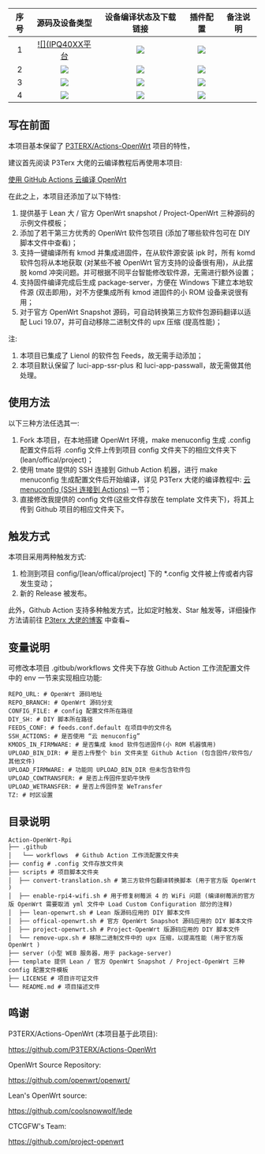 |    序号   |     源码及设备类型     |   设备编译状态及下载链接 |   插件配置   | 备注说明   |
| :-----------------: | :-------------: |:-----------------: | :-----------------: |  :-----------------: | 
| 1 |        [![](IPQ40XX平台](https://github.com/cyh92/Action-OpenWrt-Plus/blob/master/.github/workflows/build-ipq40xx-generic.yml)         |[![](https://github.com/IvanSolis1989/OpenWrt-DIY/workflows/Build%20G-Dock%20OpenWrt/badge.svg)](https://github.com/cyh92/Action-OpenWrt-Plus/actions/workflows/build-ipq40xx-generic.yml) |[![](https://img.shields.io/badge/编译-配置-orange.svg)](https://github.com/IvanSolis1989/OpenWrt-DIY/blob/main/config/Qualcomm/Qualcomm-extra.config)  | | 
| 2|     [![](https://img.shields.io/badge/OpenWrt-网件_R7800-FFFFFF.svg)](https://github.com/IvanSolis1989/OpenWrt-DIY/blob/main/.github/workflows/R7800.yml)   | [![](https://github.com/IvanSolis1989/OpenWrt-DIY/workflows/Build%20Netgear%20R7800%20OpenWrt/badge.svg)](https://github.com/IvanSolis1989/OpenWrt-DIY/actions/workflows/R7800.yml) |[![](https://img.shields.io/badge/编译-配置-orange.svg)](https://github.com/IvanSolis1989/OpenWrt-DIY/blob/main/config/Qualcomm/Qualcomm-mini-extra.config) |   | 
| 3|     [![](https://img.shields.io/badge/OpenWrt-星际宝盒_CM520-FFFFFF.svg)](https://github.com/IvanSolis1989/OpenWrt-DIY/blob/main/.github/workflows/CM520.yml)   | [![](https://github.com/IvanSolis1989/OpenWrt-DIY/workflows/Build%20MobiPromo%20CM520%20OpenWrt/badge.svg)](https://github.com/IvanSolis1989/OpenWrt-DIY/actions/workflows/CM520.yml) |[![](https://img.shields.io/badge/编译-配置-orange.svg)](https://github.com/IvanSolis1989/OpenWrt-DIY/blob/main/config/Qualcomm/Qualcomm-extra.config) |   |
| 4 |        [![](https://img.shields.io/badge/OpenWrt-斐讯_K2T-FFFFFF.svg)](https://github.com/IvanSolis1989/OpenWrt-DIY/blob/main/.github/workflows/K2T.yml)           | [![](https://github.com/IvanSolis1989/OpenWrt-DIY/workflows/Build%20PHICOMM%20K2T%20OpenWrt/badge.svg)](https://github.com/IvanSolis1989/OpenWrt-DIY/actions/workflows/K2T.yml)|[![](https://img.shields.io/badge/编译-配置-orange.svg)](https://github.com/IvanSolis1989/OpenWrt-DIY/blob/main/config/Qualcomm/Qualcomm-mini-extra.config) | |

## 写在前面

本项目基本保留了 [P3TERX/Actions-OpenWrt](https://github.com/P3TERX/Actions-OpenWrt) 项目的特性，

建议首先阅读 P3Terx 大佬的云编译教程后再使用本项目:

[使用 GitHub Actions 云编译 OpenWrt](https://p3terx.com/archives/build-openwrt-with-github-actions.html)

在此之上，本项目还添加了以下特性:

1. 提供基于 Lean 大 / 官方 OpenWrt snapshot / Project-OpenWrt 三种源码的示例文件模板；
2. 添加了若干第三方优秀的 OpenWrt 软件包项目 (添加了哪些软件包可在 DIY 脚本文件中查看)；
3. 支持一键编译所有 kmod 并集成进固件，在从软件源安装 ipk 时，所有 komd 软件包将从本地获取 (对某些不被 OpenWrt 官方支持的设备很有用)，从此摆脱 komd 冲突问题。并可根据不同平台智能修改软件源，无需进行额外设置；
4. 支持固件编译完成后生成 package-server，方便在 Windows 下建立本地软件源 (双击即用)，对不方便集成所有 kmod 进固件的小 ROM 设备来说很有用；
5. 对于官方 OpenWrt Snapshot 源码，可自动转换第三方软件包源码翻译以适配 Luci 19.07，并可自动移除二进制文件的 upx 压缩 (提高性能)；

注:

1. 本项目已集成了 Lienol 的软件包 Feeds，故无需手动添加；
2. 本项目默认保留了 luci-app-ssr-plus 和 luci-app-passwall，故无需做其他处理。

## 使用方法

以下三种方法任选其一:

1. Fork 本项目，在本地搭建 OpenWrt 环境，make menuconfig 生成 .config 配置文件后将 .config 文件上传到项目 config 文件夹下的相应文件夹下(lean/offical/project)；
2. 使用 tmate 提供的 SSH 连接到 Github Action 机器，进行 make menuconfig 生成配置文件后开始编译，详见 P3Terx 大佬的编译教程中: [云 menuconfig (SSH 连接到 Actions)](https://p3terx.com/archives/build-openwrt-with-github-actions.html#toc_20) 一节；
3. 直接修改我提供的 config 文件(这些文件存放在 template 文件夹下)，将其上传到 Github 项目的相应文件夹下。

## 触发方式

本项目采用两种触发方式:

1. 检测到项目 config/[lean/offical/project] 下的 *.config 文件被上传或者内容发生变动；
2. 新的 Release 被发布。

此外，Github Action 支持多种触发方式，比如定时触发、Star 触发等，详细操作方法请前往 [P3terx 大佬的博客](https://p3terx.com/archives/build-openwrt-with-github-actions.html) 中查看~

## 变量说明

可修改本项目 .gitbub/workflows 文件夹下存放 Github Action 工作流配置文件中的 env 一节来实现相应功能:

```
REPO_URL: # OpenWrt 源码地址
REPO_BRANCH: # OpenWrt 源码分支
CONFIG_FILE: # config 配置文件所在路径
DIY_SH: # DIY 脚本所在路径
FEEDS_CONF: # feeds.conf.default 在项目中的文件名
SSH_ACTIONS: # 是否使用 “云 menuconfig”
KMODS_IN_FIRMWARE: # 是否集成 kmod 软件包进固件(小 ROM 机器慎用)
UPLOAD_BIN_DIR: # 是否上传整个 bin 文件夹至 Github Action (包含固件/软件包/其他文件)
UPLOAD_FIRMWARE: # 功能同 UPLOAD_BIN_DIR 但未包含软件包
UPLOAD_COWTRANSFER: # 是否上传固件至奶牛快传
UPLOAD_WETRANSFER: # 是否上传固件至 WeTransfer
TZ: # 时区设置
```

## 目录说明


```
Action-OpenWrt-Rpi
├── .github
│   └── workflows  # Github Action 工作流配置文件夹
├── config # .config 文件存放文件夹
├── scripts # 项目脚本文件夹
│  ├── convert-translation.sh # 第三方软件包翻译转换脚本 (用于官方版 OpenWrt )
│  ├── enable-rpi4-wifi.sh # 用于修复树莓派 4 的 WiFi 问题 (编译树莓派的官方版 OpenWrt 需要取消 yml 文件中 Load Custom Configuration 部分的注释)
│  ├── lean-openwrt.sh # Lean 版源码应用的 DIY 脚本文件
│  ├── offical-openwrt.sh # 官方 OpenWrt Snapshot 源码应用的 DIY 脚本文件
│  ├── project-openwrt.sh # Project-OpenWrt 版源码应用的 DIY 脚本文件
│  └── remove-upx.sh # 移除二进制文件中的 upx 压缩，以提高性能 (用于官方版 OpenWrt )
├── server (小型 WEB 服务器，用于 package-server)
├── template 提供 Lean / 官方 OpenWrt Snapshot / Project-OpenWrt 三种 config 配置文件模板
├── LICENSE # 项目许可证文件
└── README.md # 项目描述文件
```

## 鸣谢

P3TERX/Actions-OpenWrt (本项目基于此项目):

<https://github.com/P3TERX/Actions-OpenWrt>

OpenWrt Source Repository:

<https://github.com/openwrt/openwrt/>

Lean's OpenWrt source:

<https://github.com/coolsnowwolf/lede>

CTCGFW's Team:

<https://github.com/project-openwrt>
